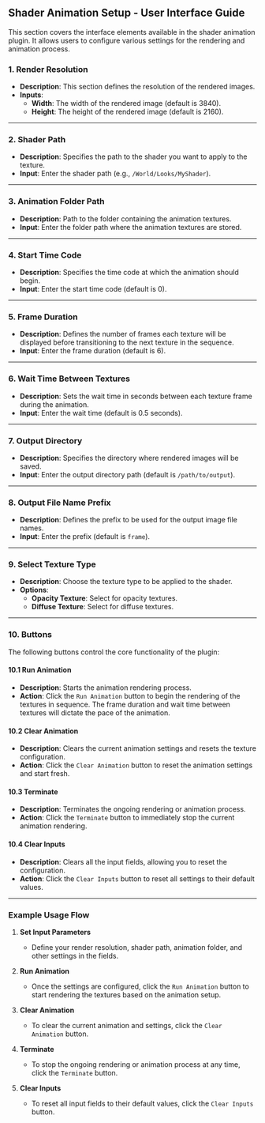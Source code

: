 ## Shader Animation Setup - User Interface Guide

This section covers the interface elements available in the shader animation plugin. It allows users to configure various settings for the rendering and animation process.

### 1. Render Resolution

- **Description**: This section defines the resolution of the rendered images.
- **Inputs**:
  - **Width**: The width of the rendered image (default is 3840).
  - **Height**: The height of the rendered image (default is 2160).

---

### 2. Shader Path

- **Description**: Specifies the path to the shader you want to apply to the texture.
- **Input**: Enter the shader path (e.g., `/World/Looks/MyShader`).

---

### 3. Animation Folder Path

- **Description**: Path to the folder containing the animation textures.
- **Input**: Enter the folder path where the animation textures are stored.

---

### 4. Start Time Code

- **Description**: Specifies the time code at which the animation should begin.
- **Input**: Enter the start time code (default is 0).

---

### 5. Frame Duration

- **Description**: Defines the number of frames each texture will be displayed before transitioning to the next texture in the sequence.
- **Input**: Enter the frame duration (default is 6).

---

### 6. Wait Time Between Textures

- **Description**: Sets the wait time in seconds between each texture frame during the animation.
- **Input**: Enter the wait time (default is 0.5 seconds).

---

### 7. Output Directory

- **Description**: Specifies the directory where rendered images will be saved.
- **Input**: Enter the output directory path (default is `/path/to/output`).

---

### 8. Output File Name Prefix

- **Description**: Defines the prefix to be used for the output image file names.
- **Input**: Enter the prefix (default is `frame`).

---

### 9. Select Texture Type

- **Description**: Choose the texture type to be applied to the shader.
- **Options**:
  - **Opacity Texture**: Select for opacity textures.
  - **Diffuse Texture**: Select for diffuse textures.

---

### 10. Buttons

The following buttons control the core functionality of the plugin:

#### 10.1 **Run Animation**

- **Description**: Starts the animation rendering process.
- **Action**: Click the `Run Animation` button to begin the rendering of the textures in sequence. The frame duration and wait time between textures will dictate the pace of the animation.

#### 10.2 **Clear Animation**

- **Description**: Clears the current animation settings and resets the texture configuration.
- **Action**: Click the `Clear Animation` button to reset the animation settings and start fresh.

#### 10.3 **Terminate**

- **Description**: Terminates the ongoing rendering or animation process.
- **Action**: Click the `Terminate` button to immediately stop the current animation rendering.

#### 10.4 **Clear Inputs**

- **Description**: Clears all the input fields, allowing you to reset the configuration.
- **Action**: Click the `Clear Inputs` button to reset all settings to their default values.

---

### Example Usage Flow

1. **Set Input Parameters**

   - Define your render resolution, shader path, animation folder, and other settings in the fields.

2. **Run Animation**

   - Once the settings are configured, click the `Run Animation` button to start rendering the textures based on the animation setup.

3. **Clear Animation**

   - To clear the current animation and settings, click the `Clear Animation` button.

4. **Terminate**

   - To stop the ongoing rendering or animation process at any time, click the `Terminate` button.

5. **Clear Inputs**
   - To reset all input fields to their default values, click the `Clear Inputs` button.
